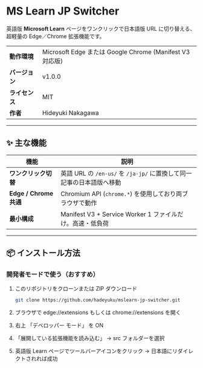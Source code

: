 # MS Learn JP Switcher

英語版 **Microsoft Learn** ページをワンクリックで日本語版 URL に切り替える、  
超軽量の Edge／Chrome 拡張機能です。  

|            |                       |
|------------|-----------------------|
| **動作環境** | Microsoft Edge または Google Chrome (Manifest V3 対応版) |
| **バージョン** | v1.0.0 |
| **ライセンス** | MIT |
| **作者** | Hideyuki Nakagawa|

---

## ✨ 主な機能

| 機能 | 説明 |
|------|------|
| **ワンクリック切替** | 英語 URL の `/en-us/` を `/ja-jp/` に置換して同一記事の日本語版へ移動 |
| **Edge / Chrome 共通** | Chromium API (`chrome.*`) を使用しており両ブラウザで動作 |
| **最小構成** | Manifest V3 + Service Worker 1 ファイルだけ。高速・低負荷 |

---

## 📦 インストール方法

### 開発者モードで使う（おすすめ）

1. このリポジトリをクローンまたは ZIP ダウンロード  
   ```bash
   git clone https://github.com/hadeyuku/mslearn-jp-switcher.git

2. ブラウザで edge://extensions もしくは chrome://extensions を開く

3. 右上 「デベロッパー モード」 を ON

4. 「展開している拡張機能を読み込む」 → src フォルダーを選択

5. 英語版 Learn ページでツールバーアイコンをクリック → 日本語にリダイレクトされれば成功
